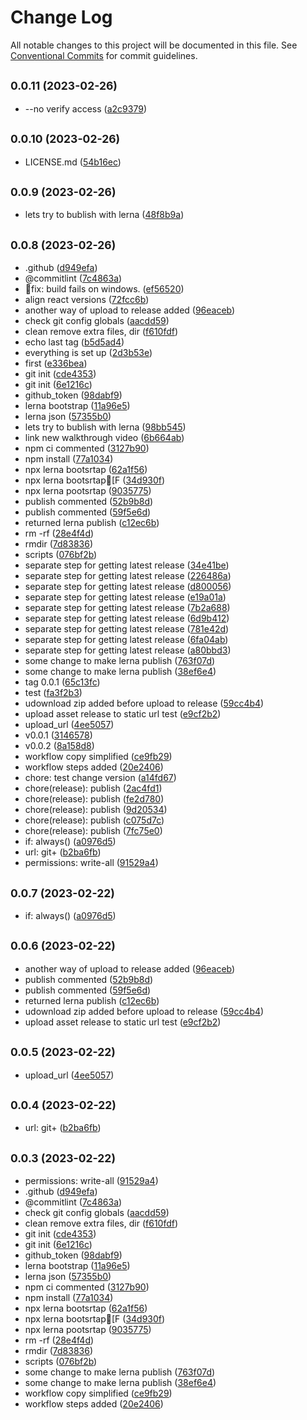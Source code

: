 # Change Log

All notable changes to this project will be documented in this file.
See [Conventional Commits](https://conventionalcommits.org) for commit guidelines.

## <small>0.0.11 (2023-02-26)</small>

* --no verify access ([a2c9379](https://github.com/agbp/lerna-getting-started-example--copy-/commit/a2c9379))





## <small>0.0.10 (2023-02-26)</small>

* LICENSE.md ([54b16ec](https://github.com/agbp/lerna-getting-started-example--copy-/commit/54b16ec))





## <small>0.0.9 (2023-02-26)</small>

* lets try to bublish with lerna ([48f8b9a](https://github.com/agbp/lerna-getting-started-example--copy-/commit/48f8b9a))





## <small>0.0.8 (2023-02-26)</small>

* .github ([d949efa](https://github.com/agbp/lerna-getting-started-example--copy-/commit/d949efa))
* @commitlint ([7c4863a](https://github.com/agbp/lerna-getting-started-example--copy-/commit/7c4863a))
* 🔨fix: build fails on windows. ([ef56520](https://github.com/agbp/lerna-getting-started-example--copy-/commit/ef56520))
* align react versions ([72fcc6b](https://github.com/agbp/lerna-getting-started-example--copy-/commit/72fcc6b))
* another way of upload to release added ([96eaceb](https://github.com/agbp/lerna-getting-started-example--copy-/commit/96eaceb))
* check git config globals ([aacdd59](https://github.com/agbp/lerna-getting-started-example--copy-/commit/aacdd59))
* clean remove extra files, dir ([f610fdf](https://github.com/agbp/lerna-getting-started-example--copy-/commit/f610fdf))
* echo last tag ([b5d5ad4](https://github.com/agbp/lerna-getting-started-example--copy-/commit/b5d5ad4))
* everything is set up ([2d3b53e](https://github.com/agbp/lerna-getting-started-example--copy-/commit/2d3b53e))
* first ([e336bea](https://github.com/agbp/lerna-getting-started-example--copy-/commit/e336bea))
* git init ([cde4353](https://github.com/agbp/lerna-getting-started-example--copy-/commit/cde4353))
* git init ([6e1216c](https://github.com/agbp/lerna-getting-started-example--copy-/commit/6e1216c))
* github_token ([98dabf9](https://github.com/agbp/lerna-getting-started-example--copy-/commit/98dabf9))
* lerna bootstrap ([11a96e5](https://github.com/agbp/lerna-getting-started-example--copy-/commit/11a96e5))
* lerna json ([57355b0](https://github.com/agbp/lerna-getting-started-example--copy-/commit/57355b0))
* lets try to bublish with lerna ([98bb545](https://github.com/agbp/lerna-getting-started-example--copy-/commit/98bb545))
* link new walkthrough video ([6b664ab](https://github.com/agbp/lerna-getting-started-example--copy-/commit/6b664ab))
* npm ci commented ([3127b90](https://github.com/agbp/lerna-getting-started-example--copy-/commit/3127b90))
* npm install ([77a1034](https://github.com/agbp/lerna-getting-started-example--copy-/commit/77a1034))
* npx lerna bootsrtap ([62a1f56](https://github.com/agbp/lerna-getting-started-example--copy-/commit/62a1f56))
* npx lerna bootsrtap[F ([34d930f](https://github.com/agbp/lerna-getting-started-example--copy-/commit/34d930f))
* npx lerna pootsrtap ([9035775](https://github.com/agbp/lerna-getting-started-example--copy-/commit/9035775))
* publish commented ([52b9b8d](https://github.com/agbp/lerna-getting-started-example--copy-/commit/52b9b8d))
* publish commented ([59f5e6d](https://github.com/agbp/lerna-getting-started-example--copy-/commit/59f5e6d))
* returned lerna publish ([c12ec6b](https://github.com/agbp/lerna-getting-started-example--copy-/commit/c12ec6b))
* rm -rf ([28e4f4d](https://github.com/agbp/lerna-getting-started-example--copy-/commit/28e4f4d))
* rmdir ([7d83836](https://github.com/agbp/lerna-getting-started-example--copy-/commit/7d83836))
* scripts ([076bf2b](https://github.com/agbp/lerna-getting-started-example--copy-/commit/076bf2b))
* separate step for getting latest release ([34e41be](https://github.com/agbp/lerna-getting-started-example--copy-/commit/34e41be))
* separate step for getting latest release ([226486a](https://github.com/agbp/lerna-getting-started-example--copy-/commit/226486a))
* separate step for getting latest release ([d800056](https://github.com/agbp/lerna-getting-started-example--copy-/commit/d800056))
* separate step for getting latest release ([e19a01a](https://github.com/agbp/lerna-getting-started-example--copy-/commit/e19a01a))
* separate step for getting latest release ([7b2a688](https://github.com/agbp/lerna-getting-started-example--copy-/commit/7b2a688))
* separate step for getting latest release ([6d9b412](https://github.com/agbp/lerna-getting-started-example--copy-/commit/6d9b412))
* separate step for getting latest release ([781e42d](https://github.com/agbp/lerna-getting-started-example--copy-/commit/781e42d))
* separate step for getting latest release ([6fa04ab](https://github.com/agbp/lerna-getting-started-example--copy-/commit/6fa04ab))
* separate step for getting latest release ([a80bbd3](https://github.com/agbp/lerna-getting-started-example--copy-/commit/a80bbd3))
* some change to make lerna publish ([763f07d](https://github.com/agbp/lerna-getting-started-example--copy-/commit/763f07d))
* some change to make lerna publish ([38ef6e4](https://github.com/agbp/lerna-getting-started-example--copy-/commit/38ef6e4))
* tag 0.0.1 ([65c13fc](https://github.com/agbp/lerna-getting-started-example--copy-/commit/65c13fc))
* test ([fa3f2b3](https://github.com/agbp/lerna-getting-started-example--copy-/commit/fa3f2b3))
* udownload zip added before upload to release ([59cc4b4](https://github.com/agbp/lerna-getting-started-example--copy-/commit/59cc4b4))
* upload asset release to static url test ([e9cf2b2](https://github.com/agbp/lerna-getting-started-example--copy-/commit/e9cf2b2))
* upload_url ([4ee5057](https://github.com/agbp/lerna-getting-started-example--copy-/commit/4ee5057))
* v0.0.1 ([3146578](https://github.com/agbp/lerna-getting-started-example--copy-/commit/3146578))
* v0.0.2 ([8a158d8](https://github.com/agbp/lerna-getting-started-example--copy-/commit/8a158d8))
* workflow copy simplified ([ce9fb29](https://github.com/agbp/lerna-getting-started-example--copy-/commit/ce9fb29))
* workflow steps added ([20e2406](https://github.com/agbp/lerna-getting-started-example--copy-/commit/20e2406))
* chore: test change version ([a14fd67](https://github.com/agbp/lerna-getting-started-example--copy-/commit/a14fd67))
* chore(release): publish ([2ac4fd1](https://github.com/agbp/lerna-getting-started-example--copy-/commit/2ac4fd1))
* chore(release): publish ([fe2d780](https://github.com/agbp/lerna-getting-started-example--copy-/commit/fe2d780))
* chore(release): publish ([9d20534](https://github.com/agbp/lerna-getting-started-example--copy-/commit/9d20534))
* chore(release): publish ([c075d7c](https://github.com/agbp/lerna-getting-started-example--copy-/commit/c075d7c))
* chore(release): publish ([7fc75e0](https://github.com/agbp/lerna-getting-started-example--copy-/commit/7fc75e0))
* if: always() ([a0976d5](https://github.com/agbp/lerna-getting-started-example--copy-/commit/a0976d5))
* url: git+ ([b2ba6fb](https://github.com/agbp/lerna-getting-started-example--copy-/commit/b2ba6fb))
* permissions: write-all ([91529a4](https://github.com/agbp/lerna-getting-started-example--copy-/commit/91529a4))





## <small>0.0.7 (2023-02-22)</small>

* if: always() ([a0976d5](https://github.com/agbp/lerna-getting-started-example--copy-/commit/a0976d5))





## <small>0.0.6 (2023-02-22)</small>

* another way of upload to release added ([96eaceb](https://github.com/agbp/lerna-getting-started-example--copy-/commit/96eaceb))
* publish commented ([52b9b8d](https://github.com/agbp/lerna-getting-started-example--copy-/commit/52b9b8d))
* publish commented ([59f5e6d](https://github.com/agbp/lerna-getting-started-example--copy-/commit/59f5e6d))
* returned lerna publish ([c12ec6b](https://github.com/agbp/lerna-getting-started-example--copy-/commit/c12ec6b))
* udownload zip added before upload to release ([59cc4b4](https://github.com/agbp/lerna-getting-started-example--copy-/commit/59cc4b4))
* upload asset release to static url test ([e9cf2b2](https://github.com/agbp/lerna-getting-started-example--copy-/commit/e9cf2b2))





## <small>0.0.5 (2023-02-22)</small>

* upload_url ([4ee5057](https://github.com/agbp/lerna-getting-started-example--copy-/commit/4ee5057))





## <small>0.0.4 (2023-02-22)</small>

* url: git+ ([b2ba6fb](https://github.com/agbp/lerna-getting-started-example--copy-/commit/b2ba6fb))





## <small>0.0.3 (2023-02-22)</small>

* permissions: write-all ([91529a4](https://github.com/agbp/lerna-getting-started-example--copy-/commit/91529a4))
* .github ([d949efa](https://github.com/agbp/lerna-getting-started-example--copy-/commit/d949efa))
* @commitlint ([7c4863a](https://github.com/agbp/lerna-getting-started-example--copy-/commit/7c4863a))
* check git config globals ([aacdd59](https://github.com/agbp/lerna-getting-started-example--copy-/commit/aacdd59))
* clean remove extra files, dir ([f610fdf](https://github.com/agbp/lerna-getting-started-example--copy-/commit/f610fdf))
* git init ([cde4353](https://github.com/agbp/lerna-getting-started-example--copy-/commit/cde4353))
* git init ([6e1216c](https://github.com/agbp/lerna-getting-started-example--copy-/commit/6e1216c))
* github_token ([98dabf9](https://github.com/agbp/lerna-getting-started-example--copy-/commit/98dabf9))
* lerna bootstrap ([11a96e5](https://github.com/agbp/lerna-getting-started-example--copy-/commit/11a96e5))
* lerna json ([57355b0](https://github.com/agbp/lerna-getting-started-example--copy-/commit/57355b0))
* npm ci commented ([3127b90](https://github.com/agbp/lerna-getting-started-example--copy-/commit/3127b90))
* npm install ([77a1034](https://github.com/agbp/lerna-getting-started-example--copy-/commit/77a1034))
* npx lerna bootsrtap ([62a1f56](https://github.com/agbp/lerna-getting-started-example--copy-/commit/62a1f56))
* npx lerna bootsrtap[F ([34d930f](https://github.com/agbp/lerna-getting-started-example--copy-/commit/34d930f))
* npx lerna pootsrtap ([9035775](https://github.com/agbp/lerna-getting-started-example--copy-/commit/9035775))
* rm -rf ([28e4f4d](https://github.com/agbp/lerna-getting-started-example--copy-/commit/28e4f4d))
* rmdir ([7d83836](https://github.com/agbp/lerna-getting-started-example--copy-/commit/7d83836))
* scripts ([076bf2b](https://github.com/agbp/lerna-getting-started-example--copy-/commit/076bf2b))
* some change to make lerna publish ([763f07d](https://github.com/agbp/lerna-getting-started-example--copy-/commit/763f07d))
* some change to make lerna publish ([38ef6e4](https://github.com/agbp/lerna-getting-started-example--copy-/commit/38ef6e4))
* workflow copy simplified ([ce9fb29](https://github.com/agbp/lerna-getting-started-example--copy-/commit/ce9fb29))
* workflow steps added ([20e2406](https://github.com/agbp/lerna-getting-started-example--copy-/commit/20e2406))

